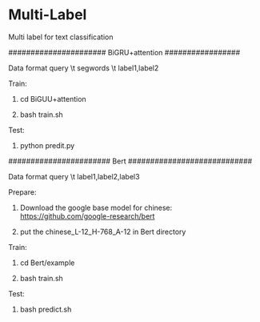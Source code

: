 # Multi-Label
Multi label for text classification

######################  BiGRU+attention #################

Data format
query \t segwords \t label1,label2

Train:

1. cd BiGUU+attention

2. bash train.sh

Test:

1. python predit.py


#######################  Bert ############################

Data format
query \t label1,label2,label3

Prepare:

1. Download the google base model for chinese: https://github.com/google-research/bert

2. put the chinese_L-12_H-768_A-12 in Bert directory

Train:

1. cd Bert/example

2. bash train.sh

Test:

1. bash predict.sh
